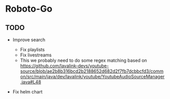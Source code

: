 # Roboto-Go

## TODO

- Improve search
    - Fix playlists
    - Fix livestreams
    - This we probably need to do some regex matching based on https://github.com/lavalink-devs/youtube-source/blob/ae2b8b316bcd2b2188652d682d2f7fb7dcbbcfd3/common/src/main/java/dev/lavalink/youtube/YoutubeAudioSourceManager.java#L48

- Fix helm chart
